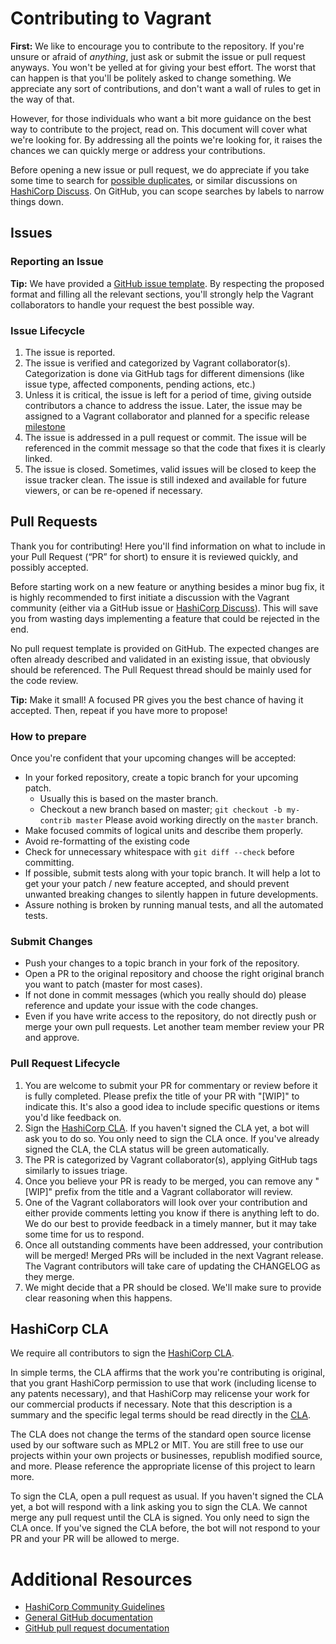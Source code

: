 # Contributing to Vagrant

**First:** We like to encourage you to contribute to the repository. If you're unsure or afraid of _anything_, just ask or submit the issue or pull request anyways. You won't be yelled at for giving your best effort. The worst that can happen is that you'll be politely asked to change something. We appreciate any sort of contributions, and don't want a wall of rules to get in the way of that.

However, for those individuals who want a bit more guidance on the best way to contribute to the project, read on. This document will cover what we're looking for. By addressing all the points we're looking for, it raises the chances we can quickly merge or address your contributions.

Before opening a new issue or pull request, we do appreciate if you take some time to search for [possible duplicates](https://github.com/hashicorp/vagrant/issues?q=sort%3Aupdated-desc), or similar discussions on [HashiCorp Discuss](https://discuss.hashicorp.com/c/vagrant/24). On GitHub, you can scope searches by labels to narrow things down.

## Issues

### Reporting an Issue

**Tip:** We have provided a [GitHub issue template](https://github.com/hashicorp/vagrant/blob/master/.github/ISSUE_TEMPLATE.md). By respecting the proposed format and filling all the relevant sections, you'll strongly help the Vagrant collaborators to handle your request the best possible way.

### Issue Lifecycle

1. The issue is reported.
2. The issue is verified and categorized by Vagrant collaborator(s). Categorization is done via GitHub tags for different dimensions (like issue type, affected components, pending actions, etc.)
3. Unless it is critical, the issue is left for a period of time, giving outside contributors a chance to address the issue. Later, the issue may be assigned to a Vagrant collaborator and planned for a specific release [milestone](https://github.com/hashicorp/vagrant/milestones)
4. The issue is addressed in a pull request or commit. The issue will be referenced in the commit message so that the code that fixes it is clearly linked.
5. The issue is closed. Sometimes, valid issues will be closed to keep the issue tracker clean. The issue is still indexed and available for future viewers, or can be re-opened if necessary.

## Pull Requests

Thank you for contributing! Here you'll find information on what to include in your Pull Request (“PR” for short) to ensure it is reviewed quickly, and possibly accepted.

Before starting work on a new feature or anything besides a minor bug fix, it is highly recommended to first initiate a discussion with the Vagrant community (either via a GitHub issue or [HashiCorp Discuss](https://discuss.hashicorp.com/c/vagrant/24)). This will save you from wasting days implementing a feature that could be rejected in the end.

No pull request template is provided on GitHub. The expected changes are often already described and validated in an existing issue, that obviously should be referenced. The Pull Request thread should be mainly used for the code review.

**Tip:** Make it small! A focused PR gives you the best chance of having it accepted. Then, repeat if you have more to propose!

### How to prepare

Once you're confident that your upcoming changes will be accepted:

* In your forked repository, create a topic branch for your upcoming patch.
  * Usually this is based on the master branch.
  * Checkout a new branch based on master; `git checkout -b my-contrib master`
    Please avoid working directly on the `master` branch.
* Make focused commits of logical units and describe them properly.
* Avoid re-formatting of the existing code
* Check for unnecessary whitespace with `git diff --check` before committing.
* If possible, submit tests along with your topic branch. It will help a lot to get your your patch / new feature accepted, and should prevent unwanted breaking changes to silently happen in future developments.
* Assure nothing is broken by running manual tests, and all the automated tests.

### Submit Changes

* Push your changes to a topic branch in your fork of the repository.
* Open a PR to the original repository and choose the right original branch you want to patch (master for most cases).
* If not done in commit messages (which you really should do) please reference and update your issue with the code changes.
* Even if you have write access to the repository, do not directly push or merge your own pull requests. Let another team member review your PR and approve.

### Pull Request Lifecycle

1. You are welcome to submit your PR for commentary or review before it is fully completed. Please prefix the title of your PR with "[WIP]" to indicate this. It's also a good idea to include specific questions or items you'd like feedback on.
2. Sign the [HashiCorp CLA](#hashicorp-cla). If you haven't signed the CLA yet, a bot will ask you to do so. You only need to sign the CLA once. If you've already signed the CLA, the CLA status will be green automatically.
3. The PR is categorized by Vagrant collaborator(s), applying GitHub tags similarly to issues triage.
4. Once you believe your PR is ready to be merged, you can remove any
  "[WIP]" prefix from the title and a Vagrant collaborator will review.
5. One of the Vagrant collaborators will look over your contribution and either provide comments letting you know if there is anything left to do. We do our best to provide feedback in a timely manner, but it may take some time for us to respond.
6. Once all outstanding comments have been addressed, your contribution will be merged! Merged PRs will be included in the next Vagrant release. The Vagrant contributors will take care of updating the CHANGELOG as they merge.
7. We might decide that a PR should be closed. We'll make sure to provide clear reasoning when this happens.

## HashiCorp CLA

We require all contributors to sign the [HashiCorp CLA](https://www.hashicorp.com/cla).

In simple terms, the CLA affirms that the work you're contributing is original, that you grant HashiCorp permission to use that work (including license to any patents necessary), and that HashiCorp may relicense your work for our commercial products if necessary. Note that this description is a summary and the specific legal terms should be read directly in the [CLA](https://www.hashicorp.com/cla).

The CLA does not change the terms of the standard open source license used by our software such as MPL2 or MIT. You are still free to use our projects within your own projects or businesses, republish modified source, and more. Please reference the appropriate license of this project to learn more.

To sign the CLA, open a pull request as usual. If you haven't signed the CLA yet, a bot will respond with a link asking you to sign the CLA. We cannot merge any pull request until the CLA is signed. You only need to sign the CLA once. If you've signed the CLA before, the bot will not respond to your PR and your PR will be allowed to merge.

# Additional Resources

* [HashiCorp Community Guidelines](https://www.hashicorp.com/community-guidelines)
* [General GitHub documentation](https://help.github.com/)
* [GitHub pull request documentation](https://help.github.com/send-pull-requests/)
